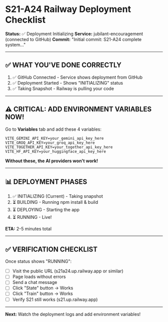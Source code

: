 # S21-A24 Railway Deployment Checklist

**Status:** ✅ Deployment Initializing
**Service:** jubilant-encouragement (connected to GitHub)
**Commit:** "Initial commit: S21-A24 complete system..."

---

## ✅ WHAT YOU'VE DONE CORRECTLY

1. ✅ GitHub Connected - Service shows deployment from GitHub
2. ✅ Deployment Started - Shows "INITIALIZING" status  
3. ✅ Taking Snapshot - Railway is pulling your code

---

## ⚠️ CRITICAL: ADD ENVIRONMENT VARIABLES NOW!

Go to **Variables** tab and add these 4 variables:

```
VITE_GEMINI_API_KEY=your_gemini_api_key_here
VITE_GROQ_API_KEY=your_groq_api_key_here
VITE_TOGETHER_API_KEY=your_together_api_key_here
VITE_HF_API_KEY=your_huggingface_api_key_here
```

**Without these, the AI providers won't work!**

---

## 📊 DEPLOYMENT PHASES

1. ✅ INITIALIZING (Current) - Taking snapshot
2. ⏳ BUILDING - Running npm install & build
3. ⏳ DEPLOYING - Starting the app
4. ⏳ RUNNING - Live!

**ETA:** 2-5 minutes total

---

## ✅ VERIFICATION CHECKLIST

Once status shows "RUNNING":

- [ ] Visit the public URL (s21a24.up.railway.app or similar)
- [ ] Page loads without errors
- [ ] Send a chat message
- [ ] Click "State" button → Works
- [ ] Click "Train" button → Works
- [ ] Verify S21 still works (s21.up.railway.app)

---

**Next:** Watch the deployment logs and add environment variables!
